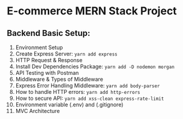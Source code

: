 # E-commerce MERN Stack Project

## Backend Basic Setup:

1. Environment Setup
1. Create Express Server: `yarn add express`
1. HTTP Request & Response
1. Install Dev Dependencies Package: `yarn add -D nodemon morgan`
1. API Testing with Postman
1. Middleware & Types of Middleware
1. Express Error Handling Middleware: `yarn add body-parser`
1. How to handle HTTP errors: `yarn add http-errors`
1. How to secure API: `yarn add xss-clean express-rate-limit`
1. Environment variable (.env) and (.gitignore)
1. MVC Architecture
